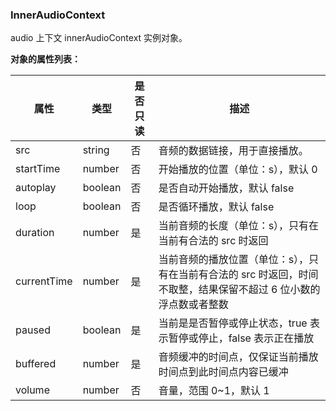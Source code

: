 ### InnerAudioContext

audio 上下文 innerAudioContext 实例对象。

**对象的属性列表：**

|属性|类型|是否只读|描述|
|-|-|-|-|
|src|string|否|音频的数据链接，用于直接播放。|
|startTime|number|否|开始播放的位置（单位：s），默认 0|
|autoplay|boolean|否|是否自动开始播放，默认 false|
|loop|boolean|否|是否循环播放，默认 false|
|duration|number|是|当前音频的长度（单位：s），只有在当前有合法的 src 时返回|
|currentTime|number|是|当前音频的播放位置（单位：s），只有在当前有合法的 src 时返回，时间不取整，结果保留不超过 6 位小数的浮点数或者整数|
|paused|boolean|是|当前是是否暂停或停止状态，true 表示暂停或停止，false 表示正在播放|
|buffered|number|是|音频缓冲的时间点，仅保证当前播放时间点到此时间点内容已缓冲|
|volume|number|否|音量，范围 0~1，默认 1|
